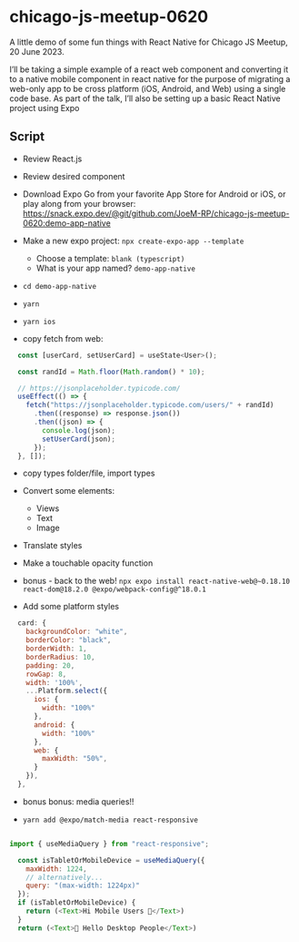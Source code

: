 # chicago-js-meetup-0620

A little demo of some fun things with React Native for Chicago JS Meetup, 20 June 2023.

I’ll be taking a simple example of a react web component and converting it to a native mobile component in react native for the purpose of migrating a web-only app to be cross platform (iOS, Android, and Web) using a single code base. As part of the talk, I’ll also be setting up a basic React Native project using Expo

## Script

- Review React.js

- Review desired component

- Download Expo Go from your favorite App Store for Android or iOS, or play along from your browser: <https://snack.expo.dev/@git/github.com/JoeM-RP/chicago-js-meetup-0620:demo-app-native>

- Make a new expo project: `npx create-expo-app --template`
  - Choose a template: `blank (typescript)`
  - What is your app named? `demo-app-native`

- `cd demo-app-native`
- `yarn`
- `yarn ios`

- copy fetch from web:

```javascript
  const [userCard, setUserCard] = useState<User>();

  const randId = Math.floor(Math.random() * 10);

  // https://jsonplaceholder.typicode.com/
  useEffect(() => {
    fetch("https://jsonplaceholder.typicode.com/users/" + randId)
      .then((response) => response.json())
      .then((json) => {
        console.log(json);
        setUserCard(json);
      });
  }, []);
```

- copy types folder/file, import types

- Convert some elements:
  - Views
  - Text
  - Image

- Translate styles

- Make a touchable opacity function

- bonus - back to the web! `npx expo install react-native-web@~0.18.10 react-dom@18.2.0 @expo/webpack-config@^18.0.1`

- Add some platform styles

```javascript
  card: {
    backgroundColor: "white",
    borderColor: "black",
    borderWidth: 1,
    borderRadius: 10,
    padding: 20,
    rowGap: 8,
    width: '100%',
    ...Platform.select({
      ios: {
        width: "100%"
      },
      android: {
        width: "100%"
      },
      web: {
        maxWidth: "50%",
      }
    }),
  },
```

- bonus bonus: media queries!!

- `yarn add @expo/match-media react-responsive`

```javascript

import { useMediaQuery } from "react-responsive";

  const isTabletOrMobileDevice = useMediaQuery({
    maxWidth: 1224,
    // alternatively...
    query: "(max-width: 1224px)"  
  });
  if (isTabletOrMobileDevice) {
    return (<Text>Hi Mobile Users 👋</Text>)
  }
  return (<Text>👋 Hello Desktop People</Text>)
```
